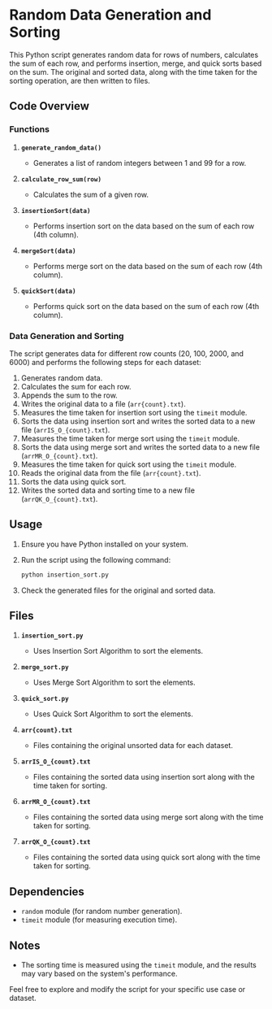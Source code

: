 # Random Data Generation and Sorting

This Python script generates random data for rows of numbers, calculates the sum of each row, and performs insertion, merge, and quick sorts based on the sum. The original and sorted data, along with the time taken for the sorting operation, are then written to files.

## Code Overview

### Functions

1. **`generate_random_data()`**
   - Generates a list of random integers between 1 and 99 for a row.

2. **`calculate_row_sum(row)`**
   - Calculates the sum of a given row.

3. **`insertionSort(data)`**
   - Performs insertion sort on the data based on the sum of each row (4th column).

4. **`mergeSort(data)`**
   - Performs merge sort on the data based on the sum of each row (4th column).

5. **`quickSort(data)`**
   - Performs quick sort on the data based on the sum of each row (4th column).

### Data Generation and Sorting

The script generates data for different row counts (20, 100, 2000, and 6000) and performs the following steps for each dataset:

1. Generates random data.
2. Calculates the sum for each row.
3. Appends the sum to the row.
4. Writes the original data to a file (`arr{count}.txt`).
5. Measures the time taken for insertion sort using the `timeit` module.
6. Sorts the data using insertion sort and writes the sorted data to a new file (`arrIS_O_{count}.txt`).
7. Measures the time taken for merge sort using the `timeit` module.
8. Sorts the data using merge sort and writes the sorted data to a new file (`arrMR_O_{count}.txt`).
9. Measures the time taken for quick sort using the `timeit` module.
10. Reads the original data from the file (`arr{count}.txt`).
11. Sorts the data using quick sort.
12. Writes the sorted data and sorting time to a new file (`arrQK_O_{count}.txt`).

## Usage

1. Ensure you have Python installed on your system.
2. Run the script using the following command:

    ```bash
    python insertion_sort.py
    ```

3. Check the generated files for the original and sorted data.

## Files

1. **`insertion_sort.py`**
   - Uses Insertion Sort Algorithm to sort the elements.

2. **`merge_sort.py`**
   - Uses Merge Sort Algorithm to sort the elements.
     
3. **`quick_sort.py`**
   - Uses Quick Sort Algorithm to sort the elements.
   
5. **`arr{count}.txt`**
   - Files containing the original unsorted data for each dataset.

6. **`arrIS_O_{count}.txt`**
   - Files containing the sorted data using insertion sort along with the time taken for sorting.

7. **`arrMR_O_{count}.txt`**
   - Files containing the sorted data using merge sort along with the time taken for sorting.

8. **`arrQK_O_{count}.txt`**
   - Files containing the sorted data using quick sort along with the time taken for sorting.

## Dependencies

- `random` module (for random number generation).
- `timeit` module (for measuring execution time).

## Notes

- The sorting time is measured using the `timeit` module, and the results may vary based on the system's performance.

Feel free to explore and modify the script for your specific use case or dataset.
